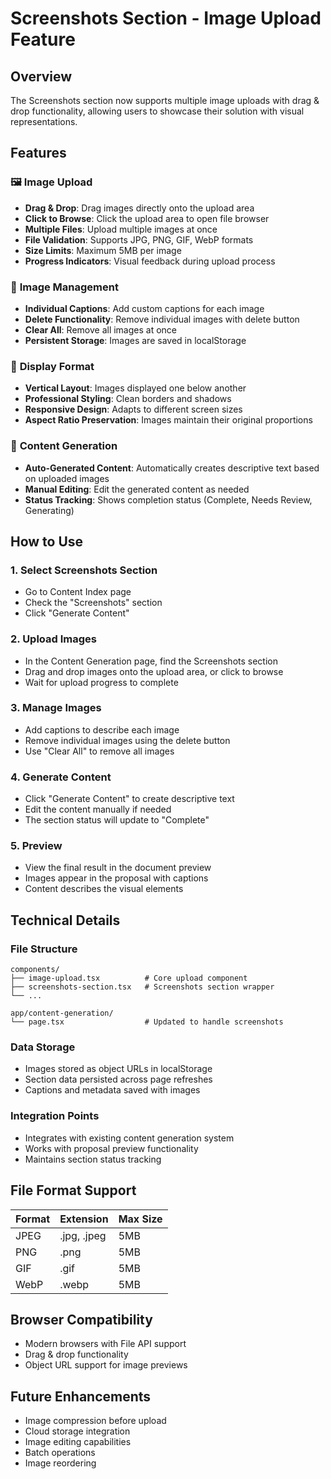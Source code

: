 # Screenshots Section - Image Upload Feature

## Overview

The Screenshots section now supports multiple image uploads with drag & drop functionality, allowing users to showcase their solution with visual representations.

## Features

### 🖼️ **Image Upload**
- **Drag & Drop**: Drag images directly onto the upload area
- **Click to Browse**: Click the upload area to open file browser
- **Multiple Files**: Upload multiple images at once
- **File Validation**: Supports JPG, PNG, GIF, WebP formats
- **Size Limits**: Maximum 5MB per image
- **Progress Indicators**: Visual feedback during upload process

### 📝 **Image Management**
- **Individual Captions**: Add custom captions for each image
- **Delete Functionality**: Remove individual images with delete button
- **Clear All**: Remove all images at once
- **Persistent Storage**: Images are saved in localStorage

### 🎨 **Display Format**
- **Vertical Layout**: Images displayed one below another
- **Professional Styling**: Clean borders and shadows
- **Responsive Design**: Adapts to different screen sizes
- **Aspect Ratio Preservation**: Images maintain their original proportions

### 📄 **Content Generation**
- **Auto-Generated Content**: Automatically creates descriptive text based on uploaded images
- **Manual Editing**: Edit the generated content as needed
- **Status Tracking**: Shows completion status (Complete, Needs Review, Generating)

## How to Use

### 1. **Select Screenshots Section**
- Go to Content Index page
- Check the "Screenshots" section
- Click "Generate Content"

### 2. **Upload Images**
- In the Content Generation page, find the Screenshots section
- Drag and drop images onto the upload area, or click to browse
- Wait for upload progress to complete

### 3. **Manage Images**
- Add captions to describe each image
- Remove individual images using the delete button
- Use "Clear All" to remove all images

### 4. **Generate Content**
- Click "Generate Content" to create descriptive text
- Edit the content manually if needed
- The section status will update to "Complete"

### 5. **Preview**
- View the final result in the document preview
- Images appear in the proposal with captions
- Content describes the visual elements

## Technical Details

### **File Structure**
```
components/
├── image-upload.tsx          # Core upload component
├── screenshots-section.tsx   # Screenshots section wrapper
└── ...

app/content-generation/
└── page.tsx                  # Updated to handle screenshots
```

### **Data Storage**
- Images stored as object URLs in localStorage
- Section data persisted across page refreshes
- Captions and metadata saved with images

### **Integration Points**
- Integrates with existing content generation system
- Works with proposal preview functionality
- Maintains section status tracking

## File Format Support

| Format | Extension | Max Size |
|--------|-----------|----------|
| JPEG   | .jpg, .jpeg | 5MB |
| PNG    | .png      | 5MB |
| GIF    | .gif      | 5MB |
| WebP   | .webp     | 5MB |

## Browser Compatibility

- Modern browsers with File API support
- Drag & drop functionality
- Object URL support for image previews

## Future Enhancements

- Image compression before upload
- Cloud storage integration
- Image editing capabilities
- Batch operations
- Image reordering

